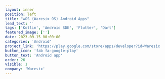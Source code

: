 ```yaml
---
layout: inner
position: left
title: "wOS (Waresix OS) Android Apps"
lead_text: ''
tags: ['Kotlin', 'Android SDK', 'Flutter', 'Dart']
featured_image: ['']
date: 2023-09-15 00:00:00
categories: 'Android'
project_link: 'https://play.google.com/store/apps/developer?id=Waresix'
button_icon: 'fab fa-google-play'
button_text: 'Android app'
order: 26
visible: 1
company: 'Waresix'
---
```

